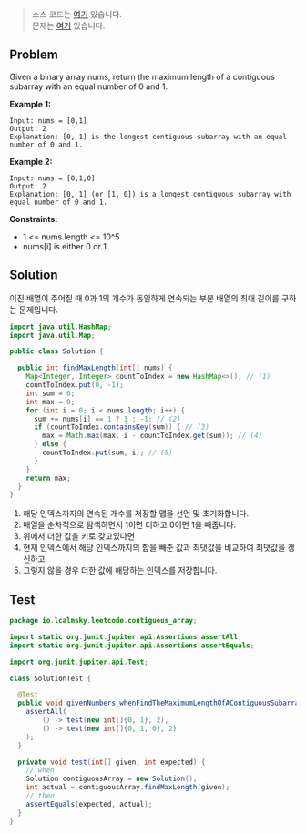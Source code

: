 > 소스 코드는 [여기](https://github.com/lcalmsky/leetcode/blob/master/src/main/java/io/lcalmsky/leetcode/contiguous_array/Solution.java) 있습니다.  
> 문제는 [여기](https://leetcode.com/problems/contiguous-array/) 있습니다.

## Problem

Given a binary array nums, return the maximum length of a contiguous subarray with an equal number of 0 and 1.

**Example 1:**
```text
Input: nums = [0,1]
Output: 2
Explanation: [0, 1] is the longest contiguous subarray with an equal number of 0 and 1.
```
**Example 2:**
```text
Input: nums = [0,1,0]
Output: 2
Explanation: [0, 1] (or [1, 0]) is a longest contiguous subarray with equal number of 0 and 1.
```

**Constraints:**

* 1 <= nums.length <= 10^5
* nums[i] is either 0 or 1.

## Solution

이진 배열이 주어질 때 0과 1의 개수가 동일하게 연속되는 부분 배열의 최대 길이를 구하는 문제입니다.

```java
import java.util.HashMap;
import java.util.Map;

public class Solution {

  public int findMaxLength(int[] nums) {
    Map<Integer, Integer> countToIndex = new HashMap<>(); // (1)
    countToIndex.put(0, -1);
    int sum = 0;
    int max = 0;
    for (int i = 0; i < nums.length; i++) {
      sum += nums[i] == 1 ? 1 : -1; // (2) 
      if (countToIndex.containsKey(sum)) { // (3)
        max = Math.max(max, i - countToIndex.get(sum)); // (4)
      } else {
        countToIndex.put(sum, i); // (5)
      }
    }
    return max;
  }
}

```

1. 해당 인덱스까지의 연속된 개수를 저장할 맵을 선언 및 초기화합니다.
2. 배열을 순차적으로 탐색하면서 1이면 더하고 0이면 1을 빼줍니다.
3. 위에서 더한 값을 키로 갖고있다면
4. 현재 인덱스에서 해당 인덱스까지의 합을 빼준 값과 최댓값을 비교하여 최댓값을 갱신하고
5. 그렇지 않을 경우 더한 값에 해당하는 인덱스를 저장합니다.

## Test

```java
package io.lcalmsky.leetcode.contiguous_array;

import static org.junit.jupiter.api.Assertions.assertAll;
import static org.junit.jupiter.api.Assertions.assertEquals;

import org.junit.jupiter.api.Test;

class SolutionTest {

  @Test
  public void givenNumbers_whenFindTheMaximumLengthOfAContiguousSubarray_thenCorrect() {
    assertAll(
        () -> test(new int[]{0, 1}, 2),
        () -> test(new int[]{0, 1, 0}, 2)
    );
  }

  private void test(int[] given, int expected) {
    // when
    Solution contiguousArray = new Solution();
    int actual = contiguousArray.findMaxLength(given);
    // then
    assertEquals(expected, actual);
  }
}
```